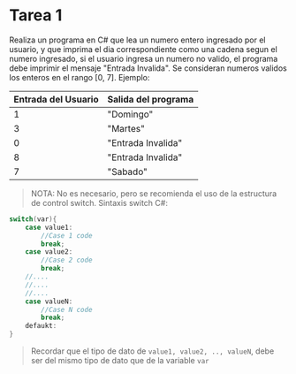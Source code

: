 # Tarea 1
Realiza un programa en C# que lea un numero entero
ingresado por el usuario, y que imprima el dia
correspondiente como una cadena segun el numero ingresado,
si el usuario ingresa un numero no valido, el programa
debe imprimir el mensaje "Entrada Invalida".
Se consideran numeros validos los enteros en el rango
[0, 7].
Ejemplo:

Entrada del Usuario | Salida del programa
------------------- | -------------------
 1					| "Domingo"
 3					| "Martes"
 0					| "Entrada Invalida"
 8					| "Entrada Invalida"
 7 					| "Sabado"

>NOTA: No es necesario, pero se recomienda el uso de la estructura
de control switch. Sintaxis switch C#:

```C#
switch(var){
	case value1:
		//Case 1 code
		break;
	case value2:
		//Case 2 code
		break;
	//....
	//....
	//....
	case valueN:
		//Case N code
		break;
	defaukt:
}
```

> Recordar que el tipo de dato de `value1, value2, ..,
valueN`, debe ser del mismo tipo de dato que de la variable
`var`
